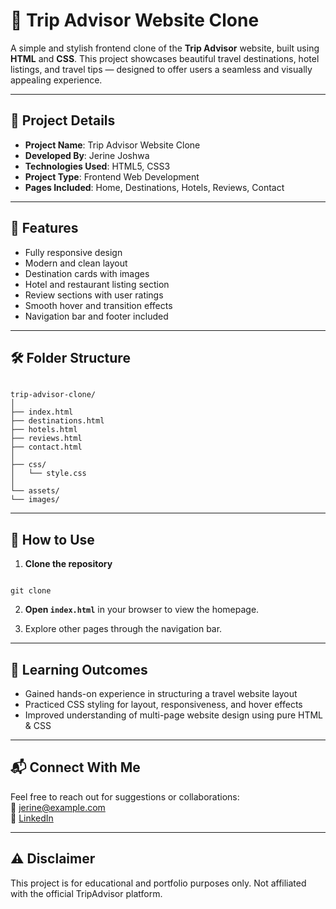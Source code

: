 # 🧳 Trip Advisor Website Clone

A simple and stylish frontend clone of the **Trip Advisor** website, built using **HTML** and **CSS**. This project showcases beautiful travel destinations, hotel listings, and travel tips — designed to offer users a seamless and visually appealing experience.

---

## 📌 Project Details

- **Project Name**: Trip Advisor Website Clone  
- **Developed By**: Jerine Joshwa  
- **Technologies Used**: HTML5, CSS3  
- **Project Type**: Frontend Web Development  
- **Pages Included**: Home, Destinations, Hotels, Reviews, Contact

---

## 🌟 Features

- Fully responsive design  
- Modern and clean layout  
- Destination cards with images  
- Hotel and restaurant listing section  
- Review sections with user ratings  
- Smooth hover and transition effects  
- Navigation bar and footer included

---

## 🛠️ Folder Structure

```

trip-advisor-clone/
│
├── index.html
├── destinations.html
├── hotels.html
├── reviews.html
├── contact.html
│
├── css/
│   └── style.css
│
└── assets/
└── images/

```

---

## 🚀 How to Use

1. **Clone the repository**  
```

git clone 

```

2. **Open `index.html`** in your browser to view the homepage.

3. Explore other pages through the navigation bar.

---

## 🎯 Learning Outcomes

- Gained hands-on experience in structuring a travel website layout  
- Practiced CSS styling for layout, responsiveness, and hover effects  
- Improved understanding of multi-page website design using pure HTML & CSS

---

## 📬 Connect With Me

Feel free to reach out for suggestions or collaborations:  
📧 jerine@example.com  
🔗 [LinkedIn](https://www.linkedin.com/in/your-profile)

---

## ⚠️ Disclaimer

This project is for educational and portfolio purposes only. Not affiliated with the official TripAdvisor platform.
```

